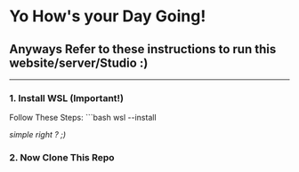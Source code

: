 <h1>Yo How's your Day Going!</h1> 
<h2>Anyways Refer to these instructions to run this website/server/Studio :)</h2>
<hr>
<h3> 1. Install WSL (Important!) </h3>
Follow These Steps:
```bash
wsl --install

*simple right ? ;)*

<h3>2. Now Clone This Repo </h3>
